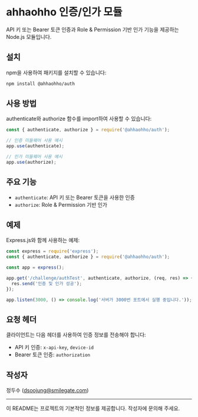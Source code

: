 # ahhaohho 인증/인가 모듈

API 키 또는 Bearer 토큰 인증과 Role & Permission 기반 인가 기능을 제공하는 Node.js 모듈입니다.

## 설치

npm을 사용하여 패키지를 설치할 수 있습니다:

```bash
npm install @ahhaohho/auth
```

## 사용 방법

authenticate와 authorize 함수를 import하여 사용할 수 있습니다:

```javascript
const { authenticate, authorize } = require('@ahhaohho/auth');

// 인증 미들웨어 사용 예시
app.use(authenticate);

// 인가 미들웨어 사용 예시
app.use(authorize);
```

## 주요 기능

- `authenticate`: API 키 또는 Bearer 토큰을 사용한 인증
- `authorize`: Role & Permission 기반 인가

## 예제

Express.js와 함께 사용하는 예제:

```javascript
const express = require('express');
const { authenticate, authorize } = require('@ahhaohho/auth');

const app = express();

app.get('/challenge/authTest', authenticate, authorize, (req, res) => {
  res.send('인증 및 인가 성공');
});

app.listen(3000, () => console.log('서버가 3000번 포트에서 실행 중입니다.'));
```

## 요청 헤더

클라이언트는 다음 헤더를 사용하여 인증 정보를 전송해야 합니다:

- API 키 인증: `x-api-key`, `device-id`
- Bearer 토큰 인증: `authorization`

## 작성자

정두수 (dsoojung@smilegate.com)

---

이 README는 프로젝트의 기본적인 정보를 제공합니다. 작성자에 문의해 주세요.